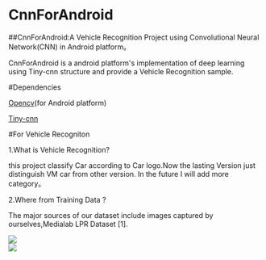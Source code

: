 # CnnForAndroid
##CnnForAndroid:A Vehicle Recognition Project using Convolutional Neural Network(CNN) in Android platform。

CnnForAndroid is a android platform's implementation of deep learning using Tiny-cnn structure and provide a Vehicle Recognition sample.

#Dependencies

[Opencv](http://opencv.org/)(for Android platform)

[Tiny-cnn](https://github.com/nyanp/tiny-cnn#features)

#For Vehicle Recogniton 

1.What is Vehicle Recognition?

 this project classify Car according to Car logo.Now  the lasting Version just distinguish VM car from other version.
 In the future I will add more category。

2.Where from Training Data ?

The major sources of our dataset include images captured by ourselves,Medialab LPR Dataset [1].

![](https://github.com/zhangqianhui/CnnForAndroid/blob/master/photo%20for%20readme/20.jpg)  
![](https://github.com/zhangqianhui/CnnForAndroid/blob/master/photo%20for%20readme/21.jpg) 
